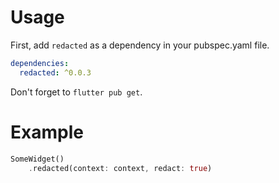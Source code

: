 # Usage
First, add `redacted` as a dependency in your pubspec.yaml file.

```yaml
dependencies:
  redacted: ^0.0.3
```

Don't forget to `flutter pub get`.

# Example
```dart
SomeWidget()
    .redacted(context: context, redact: true)
```
